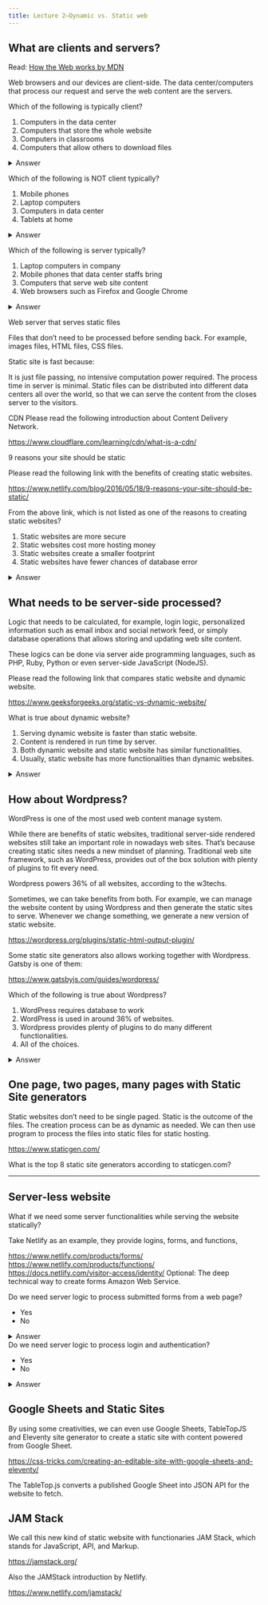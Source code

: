 ```yaml
---
title: Lecture 2—Dynamic vs. Static web
---
```



## What are clients and servers?

<div class="action callout">

  Read: <a href='https://developer.mozilla.org/en-US/docs/Learn/Getting_started_with_the_web/How_the_Web_works' target='_blank'>How the Web works by MDN</a>

</div>



Web browsers and our devices are client-side.
The data center/computers that process our request and serve the web content are the servers.

<div class="question callout">

Which of the following is typically client?

1. Computers in the data center
2. Computers that store the whole website
3. Computers in classrooms
4. Computers that allow others to download files

<details>
  <summary>Answer</summary>

  _Computers in classrooms_. They are for consumers to use.

  The followings are servers that usually consumers cannot reach.

  - Computers in the data center
  - Computers that store the whole website
  - Computers that allow others to download files

</details>
</div>

<div class="question callout">

Which of the following is NOT client typically?

1. Mobile phones
1. Laptop computers
1. Computers in data center
1. Tablets at home

<details>
  <summary>Answer</summary>

  _Computers in data center_ is not client. Those computers are servers because they serve the content to consumers.

</details>

</div>

<div class="question callout">

Which of the following is server typically?

1. Laptop computers in company
1. Mobile phones that data center staffs bring
1. Computers that serve web site content
1. Web browsers such as Firefox and Google Chrome

<details>
  <summary>Answer</summary>

  _Computers that serve web site content_ is server typically.

</details>

</div>


Web server that serves static files

Files that don’t need to be processed before sending back. For example, images files, HTML files, CSS files.

Static site is fast because:

It is just file passing, no intensive computation power required. The process time in server is minimal.
Static files can be distributed into different data centers all over the world, so that we can serve the content from the closes server to the visitors.

CDN
Please read the following introduction about Content Delivery Network.

https://www.cloudflare.com/learning/cdn/what-is-a-cdn/


9 reasons your site should be static

Please read the following link with the benefits of creating static websites.

https://www.netlify.com/blog/2016/05/18/9-reasons-your-site-should-be-static/


<div class="question callout">

  From the above link, which is not listed as one of the reasons to creating static websites?

  1. Static websites are more secure
  1. Static websites cost more hosting money
  1. Static websites create a smaller footprint
  1. Static websites have fewer chances of database error

  <details>
    <summary>Answer</summary>

    _Static websites cost more hosting money._

  </details>

</div>


## What needs to be server-side processed?

Logic that needs to be calculated, for example, login logic, personalized information such as email inbox and social network feed, or simply database operations that allows storing and updating web site content.

These logics can be done via server aide programming languages, such as PHP, Ruby, Python or even server-side JavaScript (NodeJS).

Please read the following link that compares static website and dynamic website.

https://www.geeksforgeeks.org/static-vs-dynamic-website/


<div class="question callout">

  What is true about dynamic website?

  1. Serving dynamic website is faster than static website.
  1. Content is rendered in run time by server.
  1. Both dynamic website and static website has similar functionalities.
  1. Usually, static website has more functionalities than dynamic websites.

  <details>
    <summary>Answer</summary>

    _Content is rendered in run time by server._

  </details>
</div>

## How about Wordpress?

WordPress is one of the most used web content manage system.

While there are benefits of static websites, traditional server-side rendered websites still take an important role in nowadays web sites. That’s because creating static sites needs a new mindset of planning. Traditional web site framework, such as WordPress, provides out of the box solution with plenty of plugins to fit every need.

Wordpress powers 36% of all websites, according to the w3techs.

Sometimes, we can take benefits from both. For example, we can manage the website content by using Wordpress and then generate the static sites to serve. Whenever we change something, we generate a new version of static website.

https://wordpress.org/plugins/static-html-output-plugin/

Some static site generators also allows working together with Wordpress. Gatsby is one of them:

https://www.gatsbyjs.com/guides/wordpress/


<div class="question callout">

Which of the following is true about Wordpress?

1. WordPress requires database to work
1. WordPress is used in around 36% of websites.
1. Wordpress provides plenty of plugins to do many different functionalities.
1. All of the choices.

  <details>
    <summary>Answer</summary>

    _All of the choices._

  </details>

</div>


## One page, two pages, many pages with Static Site generators

Static websites don’t need to be single paged. Static is the outcome of the files. The creation process can be as dynamic as needed. We can then use program to process the files into static files for static hosting.

https://www.staticgen.com/


What is the top 8 static site generators according to staticgen.com?



---


## Server-less website


What if we need some server functionalities while serving the website statically?

Take Netlify as an example, they provide logins, forms, and functions,

https://www.netlify.com/products/forms/
https://www.netlify.com/products/functions/
https://docs.netlify.com/visitor-access/identity/
Optional: The deep technical way to create forms Amazon Web Service.

<div class="question callout">
  Do we need server logic to process submitted forms from a web page?

  - Yes
  - No

  <details>
    <summary>Answer</summary>

    _Yes._

  </details>


</div>


<div class="question callout">
  Do we need server logic to process login and authentication?

  - Yes
  - No

  <details>
    <summary>Answer</summary>

    _Yes._

  </details>


</div>


## Google Sheets and Static Sites

By using some creativities, we can even use Google Sheets, TableTopJS and Eleventy site generator to create a static site with content powered from Google Sheet.

https://css-tricks.com/creating-an-editable-site-with-google-sheets-and-eleventy/

The TableTop.js converts a published Google Sheet into JSON API for the website to fetch.


## JAM Stack

We call this new kind of static website with functionaries JAM Stack, which stands for JavaScript, API, and Markup.

https://jamstack.org/

Also the JAMStack introduction by Netlify.

https://www.netlify.com/jamstack/